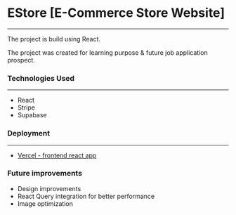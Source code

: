 # EStore [E-Commerce Store Website]

---

The project is build using React.

The project was created for learning purpose & future job application prospect.

### Technologies Used

---

- React
- Stripe
- Supabase

### Deployment

---

- [Vercel - frontend react app](https://react-e-commerce-omega.vercel.app/)

### Future improvements

- Design improvements
- React Query integration for better performance
- Image optimization
